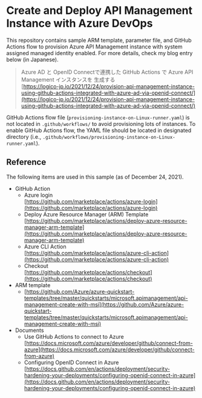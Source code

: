 # Create and Deploy API Management Instance with Azure DevOps

This repository contains sample ARM template, parameter file, and GitHub Actions flow to provision Azure API Management instance with system assigned managed identity enabled.
For more details, check my blog entry below (in Japanese).

> Azure AD と OpenID Connectで連携した GitHub Actions で Azure API Management インスタンスを 生成する<br>
> [https://logico-jp.io/2021/12/24/provision-api-management-instance-using-github-actions-integrated-with-azure-ad-via-openid-connect/](https://logico-jp.io/2021/12/24/provision-api-management-instance-using-github-actions-integrated-with-azure-ad-via-openid-connect/)

GitHub Actions flow file (`provisioning-instance-on-Linux-runner.yaml`) is not located in `.github/workflows/` to avoid provisioning lots of instances. To enable GitHub Actions flow, the YAML file should be located in designated directory (i.e., `.github/workflows/provisioning-instance-on-Linux-runner.yaml`).

## Reference

The following items are used in this sample (as of December 24, 2021).

- GitHub Action
  - Azure login<br>
    [https://github.com/marketplace/actions/azure-login](https://github.com/marketplace/actions/azure-login)  
  - Deploy Azure Resource Manager (ARM) Template<br>
    [https://github.com/marketplace/actions/deploy-azure-resource-manager-arm-template](https://github.com/marketplace/actions/deploy-azure-resource-manager-arm-template)
  - Azure CLI Action<br> 
    [https://github.com/marketplace/actions/azure-cli-action](https://github.com/marketplace/actions/azure-cli-action)
  - Checkout<br>
    [https://github.com/marketplace/actions/checkout](https://github.com/marketplace/actions/checkout)
- ARM template
  - [https://github.com/Azure/azure-quickstart-templates/tree/master/quickstarts/microsoft.apimanagement/api-management-create-with-msi](https://github.com/Azure/azure-quickstart-templates/tree/master/quickstarts/microsoft.apimanagement/api-management-create-with-msi) 
- Documents
  - Use GitHub Actions to connect to Azure<br>[https://docs.microsoft.com/azure/developer/github/connect-from-azure](https://docs.microsoft.com/azure/developer/github/connect-from-azure)
  -  Configuring OpenID Connect in Azure<br>
     [https://docs.github.com/en/actions/deployment/security-hardening-your-deployments/configuring-openid-connect-in-azure](https://docs.github.com/en/actions/deployment/security-hardening-your-deployments/configuring-openid-connect-in-azure)
